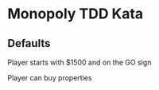 # Monopoly TDD Kata

## Defaults

Player starts with $1500 and on the GO sign 


Player can buy properties

